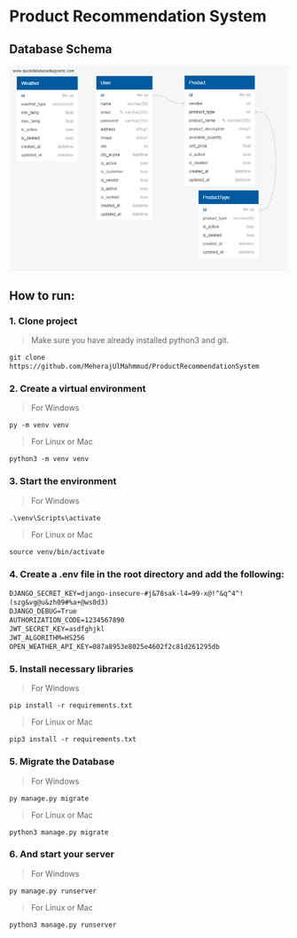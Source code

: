 # Product Recommendation System

## Database Schema
![Home](assets/db_schema.png)

## How to run:
### 1. Clone project
> Make sure you have already installed python3 and git.
```
git clone https://github.com/MeherajUlMahmmud/ProductRecommendationSystem
```

### 2. Create a virtual environment
> For Windows
```
py -m venv venv
```

> For Linux or Mac
```
python3 -m venv venv
```

### 3. Start the environment
> For Windows
```
.\venv\Scripts\activate
```

> For Linux or Mac
```
source venv/bin/activate
```

### 4. Create a .env file in the root directory and add the following:
```
DJANGO_SECRET_KEY=django-insecure-#j&78sak-l4=99-x@!^&q^4^!(szg&vg@u&zh09#%a+@ws0d3)
DJANGO_DEBUG=True
AUTHORIZATION_CODE=1234567890
JWT_SECRET_KEY=asdfghjkl
JWT_ALGORITHM=HS256
OPEN_WEATHER_API_KEY=087a8953e8025e4602f2c81d261295db
```

### 5. Install necessary libraries
> For Windows
```
pip install -r requirements.txt
```

> For Linux or Mac
```
pip3 install -r requirements.txt
```

### 5. Migrate the Database
> For Windows
```
py manage.py migrate
```

> For Linux or Mac
```
python3 manage.py migrate
```

### 6. And start your server
> For Windows
```
py manage.py runserver
```

> For Linux or Mac
```
python3 manage.py runserver
```
